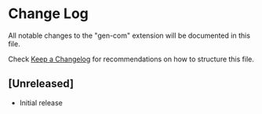 # Change Log

All notable changes to the "gen-com" extension will be documented in this file.

Check [Keep a Changelog](http://keepachangelog.com/) for recommendations on how to structure this file.

## [Unreleased]

- Initial release
